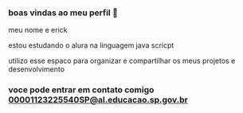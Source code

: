 ### boas vindas ao meu perfil 🥇
meu nome e erick

estou estudando o alura na linguagem java scricpt

 utilizo esse espaco para organizar e compartilhar os meus projetos e desenvolvimento

 ### voce pode entrar em contato comigo 00001123225540SP@al.educacao.sp.gov.br

